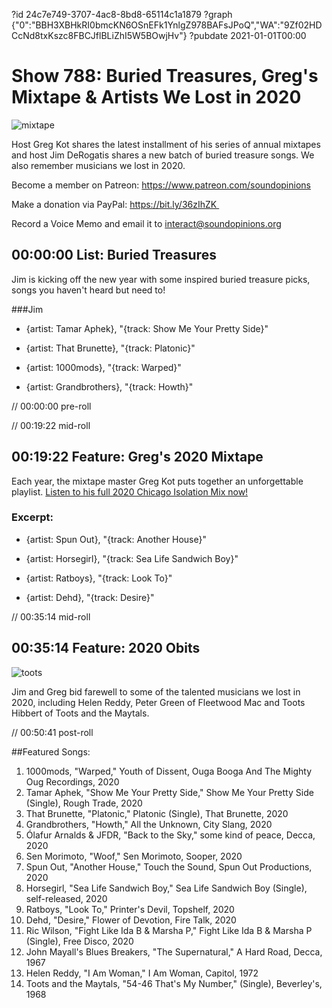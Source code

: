 ?id 24c7e749-3707-4ac8-8bd8-65114c1a1879
?graph {"0":"BBH3XBHkRI0bmcKN6OSnEFk1YnlgZ978BAFsJPoQ","WA":"9Zf02HDCcNd8txKszc8FBCJflBLiZhI5W5BOwjHv"}
?pubdate 2021-01-01T00:00
# Show 788: Buried Treasures, Greg's Mixtape & Artists We Lost in 2020

![mixtape](https://static.soundopinions.org/images/2020/mixtape.jpeg)

Host Greg Kot shares the latest installment of his series of annual mixtapes and host Jim DeRogatis shares a new batch of buried treasure songs. We also remember musicians we lost in 2020. 

Become a member on Patreon: https://www.patreon.com/soundopinions

Make a donation via PayPal: https://bit.ly/36zIhZK 

Record a Voice Memo and email it to interact@soundopinions.org


## 00:00:00 List: Buried Treasures

Jim is kicking off the new year with some inspired buried treasure picks, songs you haven't heard but need to!

###Jim

- {artist: Tamar Aphek}, "{track: Show Me Your Pretty Side}"

- {artist: That Brunette}, "{track: Platonic}"

- {artist: 1000mods}, "{track: Warped}"

- {artist: Grandbrothers}, "{track: Howth}"



// 00:00:00 pre-roll

// 00:19:22 mid-roll

## 00:19:22 Feature: Greg's 2020 Mixtape

Each year, the mixtape master Greg Kot puts together an unforgettable playlist. [Listen to his full 2020 Chicago Isolation Mix now!](https://open.spotify.com/playlist/5z6ngmb4e3HdUmw1cQimpn?si=DF_CySyLRhedPfQRPNomXQ)

### Excerpt: 

- {artist: Spun Out}, "{track: Another House}"

- {artist: Horsegirl}, "{track: Sea Life Sandwich Boy}"

- {artist: Ratboys}, "{track: Look To}"

- {artist: Dehd}, "{track: Desire}"



// 00:35:14 mid-roll

## 00:35:14 Feature: 2020 Obits
![toots](https://static.soundopinions.org/images/2020/toots.jpeg)

Jim and Greg bid farewell to some of the talented musicians we lost in 2020, including Helen Reddy, Peter Green of Fleetwood Mac and Toots Hibbert of Toots and the Maytals.



// 00:50:41 post-roll


##Featured Songs:

1. 1000mods, "Warped," Youth of Dissent, Ouga Booga And The Mighty Oug Recordings, 2020
1. Tamar Aphek, "Show Me Your Pretty Side," Show Me Your Pretty Side (Single), Rough Trade, 2020
1. That Brunette, "Platonic," Platonic (Single), That Brunette, 2020
1. Grandbrothers, "Howth," All the Unknown, City Slang, 2020
1. Ólafur Arnalds & JFDR, "Back to the Sky," some kind of peace, Decca, 2020
1. Sen Morimoto, "Woof," Sen Morimoto, Sooper, 2020
1. Spun Out, "Another House," Touch the Sound, Spun Out Productions, 2020
1. Horsegirl, "Sea Life Sandwich Boy," Sea Life Sandwich Boy (Single), self-released, 2020
1. Ratboys, "Look To," Printer's Devil, Topshelf, 2020
1. Dehd, "Desire," Flower of Devotion, Fire Talk, 2020
1. Ric Wilson, "Fight Like Ida B & Marsha P," Fight Like Ida B & Marsha P (Single), Free Disco, 2020
1. John Mayall's Blues Breakers, "The Supernatural," A Hard Road, Decca, 1967
1. Helen Reddy, "I Am Woman," I Am Woman, Capitol, 1972
1. Toots and the Maytals, "54-46 That's My Number," (Single), Beverley's, 1968
